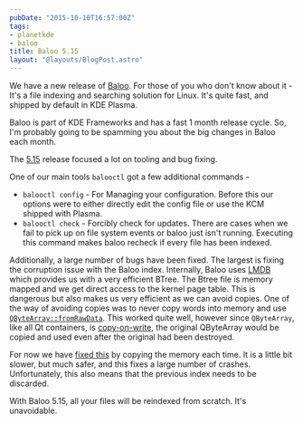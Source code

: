 ```yaml
---
pubDate: "2015-10-10T16:57:00Z"
tags:
- planetkde
- baloo
title: Baloo 5.15
layout: "@layouts/BlogPost.astro"
---
```


We have a new release of [Baloo](https://community.kde.org/Baloo). For those of you who don't know about it - It's a file indexing and searching solution for Linux. It's quite fast, and shipped by default in KDE Plasma.

Baloo is part of KDE Frameworks and has a fast 1 month release cycle. So, I'm probably going to be spamming you about the big changes in Baloo each month.

The [5.15](https://www.kde.org/announcements/kde-frameworks-5.15.0.php) release focused a lot on tooling and bug fixing.

One of our main tools `balooctl` got a few additional commands -

* `balooctl config` - For Managing your configuration. Before this our options were to either directly edit the config file or use the KCM shipped with Plasma.
* `balooctl check` - Forcibly check for updates. There are cases when we fail to pick up on file system events or baloo just isn't running. Executing this command makes baloo recheck if every file has been indexed.

Additionally, a large number of bugs have been fixed. The largest is fixing the corruption issue with the Baloo index. Internally, Baloo uses [LMDB](http://symas.com/mdb/) which provides us with a very efficient BTree. The Btree file is memory mapped and we get direct access to the kernel page table. This is dangerous but also makes us very efficient as we can avoid copies. One of the way of avoiding copies was to never copy words into memory and use [`QByteArray::fromRawData`](http://doc.qt.io/qt-5/qbytearray.html#fromRawData). This worked quite well, however since `QByteArray`, like all Qt containers, is [copy-on-write](http://doc.qt.io/qt-5/implicit-sharing.html), the original QByteArray would be copied and used even after the original had been destroyed.

For now we have [fixed this](https://git.reviewboard.kde.org/r/125362/) by copying the memory each time. It is a little bit slower, but much safer, and this fixes a large number of crashes. Unfortunately, this also means that the previous index needs to be discarded.

With Baloo 5.15, all your files will be reindexed from scratch. It's unavoidable.
